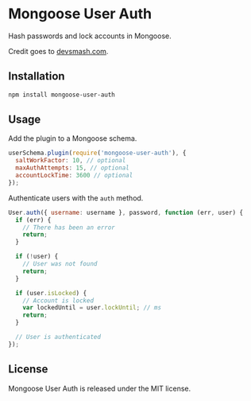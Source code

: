 # Mongoose User Auth

Hash passwords and lock accounts in Mongoose.

Credit goes to [devsmash.com](http://devsmash.com/blog/password-authentication-with-mongoose-and-bcrypt).

## Installation

```bash
npm install mongoose-user-auth
```

## Usage

Add the plugin to a Mongoose schema.

```js
userSchema.plugin(require('mongoose-user-auth'), {
  saltWorkFactor: 10, // optional
  maxAuthAttempts: 15, // optional
  accountLockTime: 3600 // optional
});
```

Authenticate users with the `auth` method.

```js
User.auth({ username: username }, password, function (err, user) {
  if (err) {
    // There has been an error
    return;
  }

  if (!user) {
    // User was not found
    return;
  }

  if (user.isLocked) {
    // Account is locked
    var lockedUntil = user.lockUntil; // ms
    return;
  }

  // User is authenticated
});
```

## License

Mongoose User Auth is released under the MIT license.
